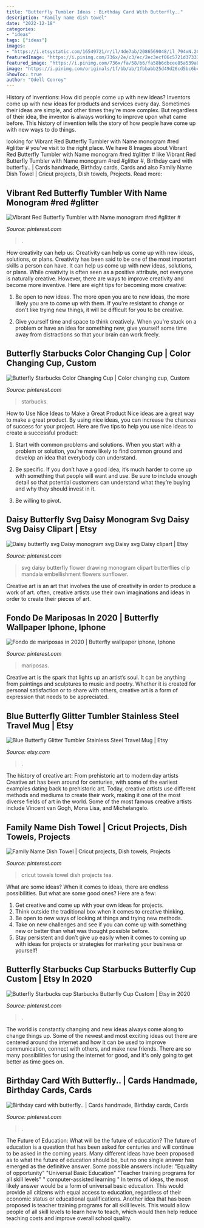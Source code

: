 ```yaml
---
title: "Butterfly Tumbler Ideas : Birthday Card With Butterfly.."
description: "Family name dish towel"
date: "2022-12-18"
categories:
- "ideas"
tags: ["ideas"]
images:
- "https://i.etsystatic.com/16549721/r/il/4de7ab/2086569048/il_794xN.2086569048_bxf3.jpg"
featuredImage: "https://i.pinimg.com/736x/2e/c3/ec/2ec3ecf06c5721d373331e72b0201ccb.jpg"
featured_image: "https://i.pinimg.com/736x/fa/58/b6/fa58b6dbcee85a539a81b666da2d6b8e.jpg"
image: "https://i.pinimg.com/originals/1f/bb/ab/1fbbabb25d49d26cd5bc6bc2a4ca79bc.jpg"
ShowToc: true
author: "Odell Conroy"
---
```



History of inventions: How did people come up with new ideas?
Inventors come up with new ideas for products and services every day. Sometimes their ideas are simple, and other times they're more complex. But regardless of their idea, the inventor is always working to improve upon what came before. This history of invention tells the story of how people have come up with new ways to do things.

	

		
looking for Vibrant Red Butterfly Tumbler with Name monogram #red #glitter # you've visit to the right place. We have 8 Images about Vibrant Red Butterfly Tumbler with Name monogram #red #glitter # like Vibrant Red Butterfly Tumbler with Name monogram #red #glitter #, Birthday card with butterfly.. | Cards handmade, Birthday cards, Cards and also Family Name Dish Towel | Cricut projects, Dish towels, Projects. Read more:
		
    
## Vibrant Red Butterfly Tumbler With Name Monogram #red #glitter #

<img loading=lazy src="https://i.pinimg.com/736x/fa/58/b6/fa58b6dbcee85a539a81b666da2d6b8e.jpg" onerror="this.onerror=null;this.src='https://tse3.mm.bing.net/th?id=OIP.O7LvGeIDXy49Y-BPYmAeMgHaJQ&amp;pid=15.1';" alt="Vibrant Red Butterfly Tumbler with Name monogram #red #glitter #">

_Source: pinterest.com_

>. 

	

How creativity can help us: Creativity can help us come up with new ideas, solutions, or plans.
Creativity has been said to be one of the most important skills a person can have. It can help us come up with new ideas, solutions, or plans. While creativity is often seen as a positive attribute, not everyone is naturally creative. However, there are ways to improve creativity and become more inventive. Here are eight tips for becoming more creative: 
1. Be open to new ideas. The more open you are to new ideas, the more likely you are to come up with them. If you're resistant to change or don't like trying new things, it will be difficult for you to be creative.

2. Give yourself time and space to think creatively. When you're stuck on a problem or have an idea for something new, give yourself some time away from distractions so that your brain can work freely.

    
## Butterfly Starbucks Color Changing Cup | Color Changing Cup, Custom

<img loading=lazy src="https://i.pinimg.com/originals/1f/bb/ab/1fbbabb25d49d26cd5bc6bc2a4ca79bc.jpg" onerror="this.onerror=null;this.src='https://tse3.mm.bing.net/th?id=OIP.ulJZrF-eRZG8rkAZhGn9AAHaJ4&amp;pid=15.1';" alt="Butterfly Starbucks Color Changing Cup | Color changing cup, Custom">

_Source: pinterest.com_

>starbucks. 

	

How to Use Nice Ideas to Make a Great Product
Nice ideas are a great way to make a great product. By using nice ideas, you can increase the chances of success for your project. Here are five tips to help you use nice ideas to create a successful product:
1. Start with common problems and solutions. When you start with a problem or solution, you’re more likely to find common ground and develop an idea that everybody can understand.

2. Be specific. If you don’t have a good idea, it’s much harder to come up with something that people will want and use. Be sure to include enough detail so that potential customers can understand what they’re buying and why they should invest in it.

3. Be willing to pivot.

    
## Daisy Butterfly Svg Daisy Monogram Svg Daisy Svg Daisy Clipart | Etsy

<img loading=lazy src="https://i.pinimg.com/736x/46/ed/71/46ed710b8fb32acda620f2cc0becfb60.jpg" onerror="this.onerror=null;this.src='https://tse2.mm.bing.net/th?id=OIP.b1uPD_RxhZBgqSlBT2FjVwHaF3&amp;pid=15.1';" alt="Daisy butterfly svg Daisy monogram svg Daisy svg Daisy clipart | Etsy">

_Source: pinterest.com_

>svg daisy butterfly flower drawing monogram clipart butterflies clip mandala embellishment flowers sunflower. 

	

Creative art is an art that involves the use of creativity in order to produce a work of art. often, creative artists use their own imaginations and ideas in order to create their pieces of art.

    
## Fondo De Mariposas In 2020 | Butterfly Wallpaper Iphone, Iphone

<img loading=lazy src="https://i.pinimg.com/736x/04/6c/43/046c43bfa1fef37cc6775bed8a61b449.jpg" onerror="this.onerror=null;this.src='https://tse2.mm.bing.net/th?id=OIP.PppUa95Cr8KWMIyT5NghhQHaNL&amp;pid=15.1';" alt="Fondo de mariposas in 2020 | Butterfly wallpaper iphone, Iphone">

_Source: pinterest.com_

>mariposas. 

	

Creative art is the spark that lights up an artist’s soul. It can be anything from paintings and sculptures to music and poetry. Whether it is created for personal satisfaction or to share with others, creative art is a form of expression that needs to be appreciated.

    
## Blue Butterfly Glitter Tumbler Stainless Steel Travel Mug | Etsy

<img loading=lazy src="https://i.etsystatic.com/16549721/r/il/4de7ab/2086569048/il_794xN.2086569048_bxf3.jpg" onerror="this.onerror=null;this.src='https://tse2.mm.bing.net/th?id=OIP.0IXbtIW2TwfJiBdpW5R2cAHaJ4&amp;pid=15.1';" alt="Blue Butterfly Glitter Tumbler Stainless Steel Travel Mug | Etsy">

_Source: etsy.com_

>. 

	

The history of creative art: From prehistoric art to modern day artists
Creative art has been around for centuries, with some of the earliest examples dating back to prehistoric art. Today, creative artists use different methods and mediums to create their work, making it one of the most diverse fields of art in the world. Some of the most famous creative artists include Vincent van Gogh, Mona Lisa, and Michelangelo.

    
## Family Name Dish Towel | Cricut Projects, Dish Towels, Projects

<img loading=lazy src="https://i.pinimg.com/736x/2e/c3/ec/2ec3ecf06c5721d373331e72b0201ccb.jpg" onerror="this.onerror=null;this.src='https://tse4.mm.bing.net/th?id=OIP.tcKuUKd1LD4ffvPnQlpUUgHaJ3&amp;pid=15.1';" alt="Family Name Dish Towel | Cricut projects, Dish towels, Projects">

_Source: pinterest.com_

>cricut towels towel dish projects tea. 

	

What are some ideas?
When it comes to ideas, there are endless possibilities. But what are some good ones? Here are a few: 
1. Get creative and come up with your own ideas for projects.
2. Think outside the traditional box when it comes to creative thinking.
3. Be open to new ways of looking at things and trying new methods.
4. Take on new challenges and see if you can come up with something new or better than what was thought possible before. 
5. Stay persistent and don’t give up easily when it comes to coming up with ideas for projects or strategies for marketing your business or yourself!

    
## Butterfly Starbucks Cup Starbucks Butterfly Cup Custom | Etsy In 2020

<img loading=lazy src="https://i.pinimg.com/736x/11/65/0d/11650d05d26ec672b53680a0ee71395b.jpg" onerror="this.onerror=null;this.src='https://tse1.mm.bing.net/th?id=OIP.OCkc-7azBbGKKuRHbsmBwwHaJ3&amp;pid=15.1';" alt="Butterfly Starbucks cup Starbucks Butterfly Cup Custom | Etsy in 2020">

_Source: pinterest.com_

>. 

	

The world is constantly changing and new ideas always come along to change things up. Some of the newest and most exciting ideas out there are centered around the internet and how it can be used to improve communication, connect with others, and make new friends. There are so many possibilities for using the internet for good, and it's only going to get better as time goes on.

    
## Birthday Card With Butterfly.. | Cards Handmade, Birthday Cards, Cards

<img loading=lazy src="https://i.pinimg.com/originals/26/d7/c5/26d7c50a551baf41eaacb6a633f9431f.jpg" onerror="this.onerror=null;this.src='https://tse2.mm.bing.net/th?id=OIP.fWa-ui_RQYR4d-ujqbNPkgHaJ4&amp;pid=15.1';" alt="Birthday card with butterfly.. | Cards handmade, Birthday cards, Cards">

_Source: pinterest.com_

>. 

	

The Future of Education: What will be the future of education?
The future of education is a question that has been asked for centuries and will continue to be asked in the coming years. Many different ideas have been proposed as to what the future of education should be, but no one single answer has emerged as the definitive answer. Some possible answers include: 
"Equality of opportunity" 
"Universal Basic Education" 
"Teacher training programs for all skill levels" 
" computer-assisted learning "
In terms of ideas, the most likely answer would be a form of universal basic education. This would provide all citizens with equal access to education, regardless of their economic status or educational qualifications. Another idea that has been proposed is teacher training programs for all skill levels. This would allow people of all skill levels to learn how to teach, which would then help reduce teaching costs and improve overall school quality.

